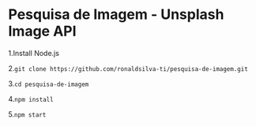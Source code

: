 # Pesquisa de Imagem - Unsplash Image API 


1.Install Node.js

2.```git clone https://github.com/ronaldsilva-ti/pesquisa-de-imagem.git```

3.```cd pesquisa-de-imagem```

4.```npm install```

5.```npm start ```

